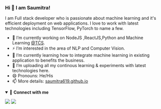 ### Hi 👋 I am Saumitra!

I am Full stack developer who is passionate about machine learning and it's efficient deployment on web applications. I love to work with latest technologies including TensorFlow, PyTorch to name a few.

- 🔭 I’m currently working on NodeJS ,ReactJS,Python and Machine Learning [@TCS](https://www.tcs.com/).
- ⚡ I’m interested in the area of NLP and Computer Vision.
- 🌱 I’m currently learning how to integrate machine learning in existing application to benefits the business.
- 👯 I’m uploading all my continous learning & experiments with latest technologies here.
- 😄 Pronouns: He/His
- 📫 More details: [saumitra619.github.io](https://saumitra619.github.io/)

<details open>
<summary>🤝 <b>Connect with me</b></summary>

<p align = "center">

[<img src ="https://img.shields.io/badge/portfolio-%23.svg?&style=for-the-badge&logo=&logoColor=white%22">](https://saumitra619.github.io/)
[<img src="https://img.shields.io/badge/linkedin-%230077B5.svg?&style=for-the-badge&logo=linkedin&logoColor=white" />](https://www.linkedin.com/in/saumitra-tomar/)

</p>

</details>